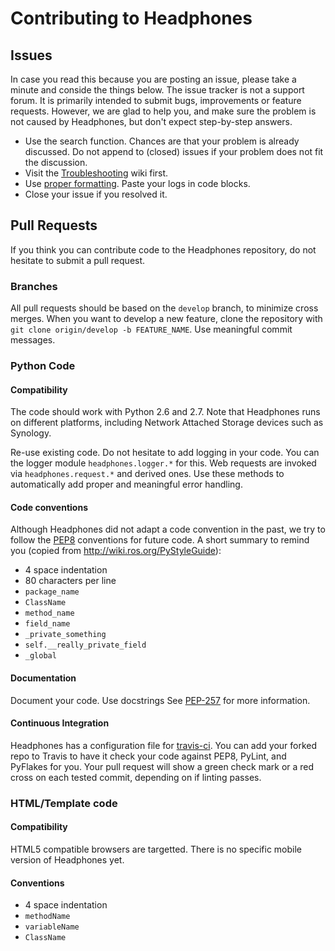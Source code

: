 # Contributing to Headphones

## Issues
In case you read this because you are posting an issue, please take a minute and conside the things below. The issue tracker is not a support forum. It is primarily intended to submit bugs, improvements or feature requests. However, we are glad to help you, and make sure the problem is not caused by Headphones, but don't expect step-by-step answers.

* Use the search function. Chances are that your problem is already discussed. Do not append to (closed) issues if your problem does not fit the discussion.
* Visit the [Troubleshooting](../../wiki/TroubleShooting) wiki first.
* Use [proper formatting](https://help.github.com/articles/github-flavored-markdown/). Paste your logs in code blocks.
* Close your issue if you resolved it.

## Pull Requests
If you think you can contribute code to the Headphones repository, do not hesitate to submit a pull request.

### Branches
All pull requests should be based on the `develop` branch, to minimize cross merges. When you want to develop a new feature, clone the repository with `git clone origin/develop -b FEATURE_NAME`. Use meaningful commit messages.

### Python Code

#### Compatibility
The code should work with Python 2.6 and 2.7. Note that Headphones runs on different platforms, including Network Attached Storage devices such as Synology.

Re-use existing code. Do not hesitate to add logging in your code. You can the logger module `headphones.logger.*` for this. Web requests are invoked via `headphones.request.*` and derived ones. Use these methods to automatically add proper and meaningful error handling.

#### Code conventions
Although Headphones did not adapt a code convention in the past, we try to follow the [PEP8](http://legacy.python.org/dev/peps/pep-0008/) conventions for future code. A short summary to remind you (copied from http://wiki.ros.org/PyStyleGuide):

 * 4 space indentation
 * 80 characters per line
 * `package_name`
 * `ClassName`
 * `method_name`
 * `field_name`
 * `_private_something`
 * `self.__really_private_field`
 * `_global`

#### Documentation
Document your code. Use docstrings See [PEP-257](https://www.python.org/dev/peps/pep-0257/) for more information.

#### Continuous Integration
Headphones has a configuration file for [travis-ci](https://travis-ci.org/). You can add your forked repo to Travis to have it check your code against PEP8, PyLint, and PyFlakes for you. Your pull request will show a green check mark or a red cross on each tested commit, depending on if linting passes.

### HTML/Template code

#### Compatibility
HTML5 compatible browsers are targetted. There is no specific mobile version of Headphones yet.

#### Conventions
* 4 space indentation
* `methodName`
* `variableName`
* `ClassName`
